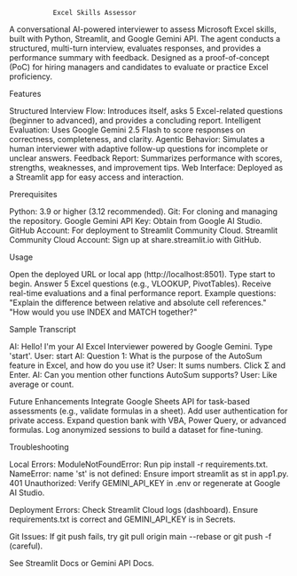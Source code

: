                Excel Skills Assessor

A conversational AI-powered interviewer to assess Microsoft Excel skills, built with Python, Streamlit, and Google Gemini API. The agent conducts a structured, multi-turn interview, evaluates responses, and provides a performance summary with feedback. Designed as a proof-of-concept (PoC) for hiring managers and candidates to evaluate or practice Excel proficiency.

Features

Structured Interview Flow: Introduces itself, asks 5 Excel-related questions (beginner to advanced), and provides a concluding report.
Intelligent Evaluation: Uses Google Gemini 2.5 Flash to score responses on correctness, completeness, and clarity.
Agentic Behavior: Simulates a human interviewer with adaptive follow-up questions for incomplete or unclear answers.
Feedback Report: Summarizes performance with scores, strengths, weaknesses, and improvement tips.
Web Interface: Deployed as a Streamlit app for easy access and interaction.

Prerequisites

Python: 3.9 or higher (3.12 recommended).
Git: For cloning and managing the repository.
Google Gemini API Key: Obtain from Google AI Studio.
GitHub Account: For deployment to Streamlit Community Cloud.
Streamlit Community Cloud Account: Sign up at share.streamlit.io with GitHub.


Usage

Open the deployed URL or local app (http://localhost:8501).
Type start to begin.
Answer 5 Excel questions (e.g., VLOOKUP, PivotTables).
Receive real-time evaluations and a final performance report.
Example questions:
"Explain the difference between relative and absolute cell references."
"How would you use INDEX and MATCH together?"

Sample Transcript

AI: Hello! I'm your AI Excel Interviewer powered by Google Gemini. Type 'start'.
User: start
AI: Question 1: What is the purpose of the AutoSum feature in Excel, and how do you use it?
User: It sums numbers. Click Σ and Enter.
AI: Can you mention other functions AutoSum supports?
User: Like average or count.

Future Enhancements
Integrate Google Sheets API for task-based assessments (e.g., validate formulas in a sheet).
Add user authentication for private access.
Expand question bank with VBA, Power Query, or advanced formulas.
Log anonymized sessions to build a dataset for fine-tuning.

Troubleshooting

Local Errors:
ModuleNotFoundError: Run pip install -r requirements.txt.
NameError: name 'st' is not defined: Ensure import streamlit as st in app1.py.
401 Unauthorized: Verify GEMINI_API_KEY in .env or regenerate at Google AI Studio.

Deployment Errors:
Check Streamlit Cloud logs (dashboard).
Ensure requirements.txt is correct and GEMINI_API_KEY is in Secrets.

Git Issues:
If git push fails, try git pull origin main --rebase or git push -f (careful).



See Streamlit Docs or Gemini API Docs.
